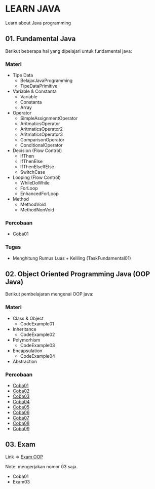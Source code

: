 # LEARN JAVA

Learn about Java programming

## 01. Fundamental Java

Berikut beberapa hal yang dipelajari untuk fundamental java:

### **Materi**

- Tipe Data
  - BelajarJavaProgramming
  - TipeDataPrimitive
- Variable & Constanta
  - Variable
  - Constanta
  - Array
- Operator
  - SimpleAssignmentOperator
  - AritmaticsOperator
  - AritmaticsOperator2
  - AritmaticsOperator3
  - ComparisonOperator
  - ConditionalOperator
- Decision (Flow Control)
  - IfThen
  - IfThenElse
  - IfThenElseIfElse
  - SwitchCase
- Looping (Flow Control)
  - WhileDoWhile
  - ForLoop
  - EnhancedForLoop
- Method
  - MethodVoid
  - MethodNonVoid

### **Percobaan**

- Coba01

### **Tugas**

- Menghitung Rumus Luas + Keliling (TaskFundamental01)

## 02. Object Oriented Programming Java (OOP Java)

Berikut pembelajaran mengenai OOP java:

### **Materi**

- Class & Object
  - CodeExample01
- Inheritance
  - CodeExample02
- Polymorhism
  - CodeExample03
- Encapsulation
  - CodeExample04
- Abstraction

### **Percobaan**

- [Coba01](https://www.petanikode.com/java-oop/)
- [Coba02](https://www.petanikode.com/java-oop/)
- [Coba03](https://www.petanikode.com/java-oop-inheritance/)
- [Coba04](https://www.petanikode.com/java-oop-inheritance/)
- [Coba05](https://www.petanikode.com/java-oop-modifier/)
- [Coba06](https://www.petanikode.com/java-oop-setter-getter/)
- [Coba07](https://www.petanikode.com/java-oop-this-super/)
- [Coba08](https://www.petanikode.com/java-oop-polimorfisme/)
- [Coba09](https://www.petanikode.com/java-oop-interface/)

## 03. Exam

Link => [Exam OOP](https://drive.google.com/file/d/1CceUQMk5l2wdGA1vXimUz4WGzSO9T09N/view?usp=sharing)

Note: mengerjakan nomor 03 saja.

- Coba01
- Exam03
